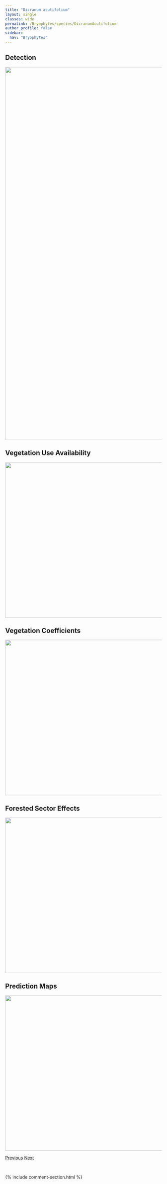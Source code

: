```yaml
---
title: "Dicranum acutifolium"
layout: single
classes: wide
permalink: /Bryophytes/species/DicranumAcutifolium
author_profile: false
sidebar:
  nav: "Bryophytes"
---
```


<h2>Detection</h2>

<a href="https://drive.google.com/uc?export=view&id=16a7d5dsPklZSLyABLyEZfEf-gjNFyGwX">
<img src="https://drive.google.com/uc?export=view&id=16a7d5dsPklZSLyABLyEZfEf-gjNFyGwX" height = "1200" width = "800">
</a>


<h2>Vegetation Use Availability</h2>

<a href="https://drive.google.com/uc?export=view&id=1PFn92AtDKAvs1VnAUTfwLvkP7rO_LMSs">
<img src="https://drive.google.com/uc?export=view&id=1PFn92AtDKAvs1VnAUTfwLvkP7rO_LMSs" height = "500" width = "1000">
</a>


<h2>Vegetation Coefficients</h2>

<a href="https://drive.google.com/uc?export=view&id=1UewzP9hfHMmOLtqf5m7q39SnEdDqk80d">
<img src="https://drive.google.com/uc?export=view&id=1UewzP9hfHMmOLtqf5m7q39SnEdDqk80d" height = "500" width = "1000">
</a>


<h2>Forested Sector Effects</h2>

<a href="https://drive.google.com/uc?export=view&id=1VGvL1gIkoSsz5qLzKs35EQTJVq6NsWEJ">
<img src="https://drive.google.com/uc?export=view&id=1VGvL1gIkoSsz5qLzKs35EQTJVq6NsWEJ" height = "500" width = "1000">
</a>


<h2>Prediction Maps</h2>

<a href="https://drive.google.com/uc?export=view&id=1kIAEW61HjGYX6RUlWDVwBWLaoan-rkE3">
<img src="https://drive.google.com/uc?export=view&id=1kIAEW61HjGYX6RUlWDVwBWLaoan-rkE3" height = "500" width = "1000">
</a>


<a href="/DevelopmentWebsite/Bryophytes/species/DicranoweisiaCrispula" class="pagination--pager" title="Dicranoweisia crispula">Previous</a> <a href="/DevelopmentWebsite/Bryophytes/species/DicranumBonjeanii" class="pagination--pager" title="Dicranum bonjeanii">Next</a>

<p>&nbsp;</p>

{% include comment-section.html %}
